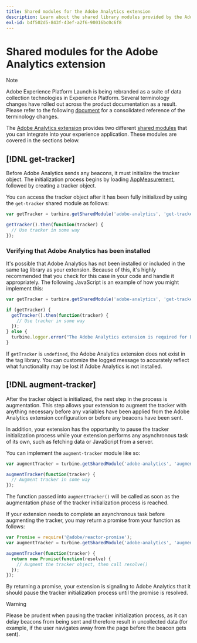 ```yaml
---
title: Shared modules for the Adobe Analytics extension
description: Learn about the shared library modules provided by the Adobe Analytics tag extension in Adobe Experience Platform.
exl-id: b4f502d5-843f-43ef-a2f6-90016bc0c6f8
---
```

# Shared modules for the Adobe Analytics extension

>[!NOTE]
>
>Adobe Experience Platform Launch is being rebranded as a suite of data collection technologies in Experience Platform. Several terminology changes have rolled out across the product documentation as a result. Please refer to the following [document](../../../launch-term-updates.md) for a consolidated reference of the terminology changes.

The [Adobe Analytics extension](./overview.md) provides two different [shared modules](../../../extension-dev/web/shared.md) that you can integrate into your experience application. These modules are covered in the sections below.

## [!DNL get-tracker]

Before Adobe Analytics sends any beacons, it must initialize the tracker object. The initialization process begins by loading [AppMeasurement](https://experienceleague.adobe.com/docs/analytics/implementation/js/overview.html), followed by creating a tracker object.

You can access the tracker object after it has been fully initialized by using the `get-tracker` shared module as follows:

```js
var getTracker = turbine.getSharedModule('adobe-analytics', 'get-tracker');

getTracker().then(function(tracker) {
  // Use tracker in some way
});
```

### Verifying that Adobe Analytics has been installed

It's possible that Adobe Analytics has not been installed or included in the same tag library as your extension. Because of this, it's highly recommended that you check for this case in your code and handle it appropriately. The following JavaScript is an example of how you might implement this:

```js
var getTracker = turbine.getSharedModule('adobe-analytics', 'get-tracker');

if (getTracker) {
  getTracker().then(function(tracker) {
    // Use tracker in some way
  });
} else {
  turbine.logger.error("The Adobe Analytics extension is required for Extension XYZ to function properly.");
}
```

If `getTracker` is `undefined`, the Adobe Analytics extension does not exist in the tag library. You can customize the logged message to accurately reflect what functionality may be lost if Adobe Analytics is not installed.


## [!DNL augment-tracker]

After the tracker object is initialized, the next step in the process is augmentation. This step allows your extension to augment the tracker with anything necessary before any variables have been applied from the Adobe Analytics extension configuration or before any beacons have been sent.

In addition, your extension has the opportunity to pause the tracker initialization process while your extension performs any asynchronous task of its own, such as fetching data or JavaScript from a server.

You can implement the `augment-tracker` module like so:

```js
var augmentTracker = turbine.getSharedModule('adobe-analytics', 'augment-tracker');

augmentTracker(function(tracker) {
  // Augment tracker in some way
});
```

The function passed into `augmentTracker()` will be called as soon as the augmentation phase of the tracker initialization process is reached.

If your extension needs to complete an asynchronous task before augmenting the tracker, you may return a promise from your function as follows:

```js
var Promise = require('@adobe/reactor-promise');
var augmentTracker = turbine.getSharedModule('adobe-analytics', 'augment-tracker');

augmentTracker(function(tracker) {
  return new Promise(function(resolve) {
    // Augment the tracker object, then call resolve()
  });
});
```

By returning a promise, your extension is signaling to Adobe Analytics that it should pause the tracker initialization process until the promise is resolved.

>[!WARNING]
>
>Please be prudent when pausing the tracker initialization process, as it can delay beacons from being sent and therefore result in uncollected data (for example, if the user navigates away from the page before the beacon gets sent).
